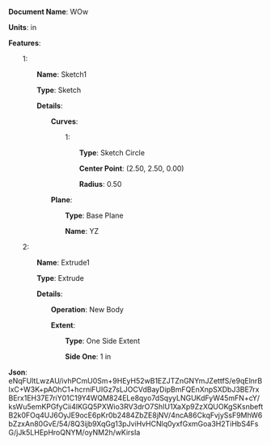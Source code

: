 **Document Name**: WOw

**Units**: in

**Features**:

&emsp;&emsp;1:

&emsp;&emsp;&emsp;&emsp;**Name**: Sketch1

&emsp;&emsp;&emsp;&emsp;**Type**: Sketch

&emsp;&emsp;&emsp;&emsp;**Details**:

&emsp;&emsp;&emsp;&emsp;&emsp;&emsp;**Curves**:

&emsp;&emsp;&emsp;&emsp;&emsp;&emsp;&emsp;&emsp;1:

&emsp;&emsp;&emsp;&emsp;&emsp;&emsp;&emsp;&emsp;&emsp;&emsp;**Type**: Sketch Circle

&emsp;&emsp;&emsp;&emsp;&emsp;&emsp;&emsp;&emsp;&emsp;&emsp;**Center Point**: (2.50, 2.50, 0.00)

&emsp;&emsp;&emsp;&emsp;&emsp;&emsp;&emsp;&emsp;&emsp;&emsp;**Radius**: 0.50

&emsp;&emsp;&emsp;&emsp;&emsp;&emsp;**Plane**:

&emsp;&emsp;&emsp;&emsp;&emsp;&emsp;&emsp;&emsp;**Type**: Base Plane

&emsp;&emsp;&emsp;&emsp;&emsp;&emsp;&emsp;&emsp;**Name**: YZ

&emsp;&emsp;2:

&emsp;&emsp;&emsp;&emsp;**Name**: Extrude1

&emsp;&emsp;&emsp;&emsp;**Type**: Extrude

&emsp;&emsp;&emsp;&emsp;**Details**:

&emsp;&emsp;&emsp;&emsp;&emsp;&emsp;**Operation**: New Body

&emsp;&emsp;&emsp;&emsp;&emsp;&emsp;**Extent**:

&emsp;&emsp;&emsp;&emsp;&emsp;&emsp;&emsp;&emsp;**Type**: One Side Extent

&emsp;&emsp;&emsp;&emsp;&emsp;&emsp;&emsp;&emsp;**Side One**: 1 in

**Json**: eNqFUltLwzAU/ivhPCmU0Sm+9HEyH52wB1EZJTZnGNYmJZettfS/e9qElnrBlxC+W3K+pAOhC1+hcrniFUIGz7sLJOCVdBayDipBmFQEnXnpSXDbJ3BE7rxBErx1EH37E7riY01C19Y4WQM824ELe8qyo7dSqyyLNGUKdFyW45mFN+cY/ksWu5emKPGfyCii4IKGQ5PXWio3RV3drO7ShIU1XaXp9ZzXQUOKgSKsnbeftB2k0FOq4UJ6OyJE9ocE6pKr0b2484ZbZE8jNV/4ncA86CkqFvjySsF9MhW6bZzxAn80GvE/54/8Q3ijb9XqGg13pJviHvHCNlq0yxfGxmGoa3H2TiHbS4FsG/jJk5LHEpHroQNYM/oyNM2h/wKirsIa

